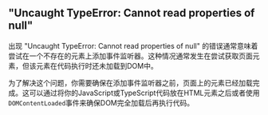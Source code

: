 
<p id="fM7gruqskfidSF4P8v1jXV">

## "Uncaught TypeError: Cannot read properties of null"

</p>

<p id="mbnAKEDmzCtYZvCW6hYp2j">

出现 "Uncaught TypeError: Cannot read properties of null" 的错误通常意味着尝试在一个不存在的元素上添加事件监听器。这种情况通常发生在尝试获取页面元素，但该元素在代码执行时还未加载到DOM中。

</p>

<p id="vgmjCxrxjk2kaE6W5R22z1">

为了解决这个问题，你需要确保在添加事件监听器之前，页面上的元素已经加载完成。这可以通过将你的JavaScript或TypeScript代码放在HTML元素之后或者使用`DOMContentLoaded`事件来确保DOM完全加载后再执行代码。

</p>

<p id="mQ9FvFocPa4KGm9Wt1A2Ct">



</p>

<p id="jLrjN8c9sYh64b7wivV5P2">



</p>
